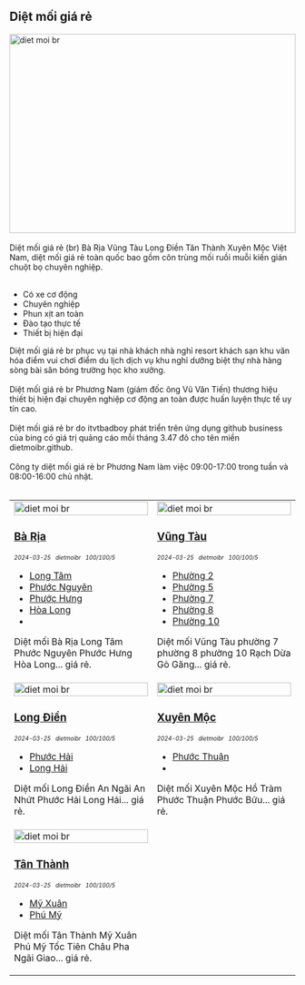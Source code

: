 <div class="FAQPage Table">
	<div class="Question cssSelector" id="#diệt-mối-giá-rẻ">
		<h2 class="name">Diệt mối giá rẻ</h2>
		<div class="Answer">
			<div class="text">
				<img src="https://wiki.thuongmai.blog/images/dietmoi/dietmoire.jpg" width="100%" height="350px" alt="diet moi br"/><br><br>
				Diệt mối giá rẻ (br) Bà Rịa Vũng Tàu Long Điền Tân Thành Xuyên Mộc Việt Nam, diệt mối giá rẻ toàn quốc bao gồm côn trùng mối ruồi muỗi kiến gián chuột bọ chuyên nghiệp.<br><br>
				<ul>
					<li>Có xe cơ động</li>
					<li>Chuyên nghiệp</li>
					<li>Phun xịt an toàn</li>
					<li>Đào tạo thực tế</li>
					<li>Thiết bị hiện đại</li>
				</ul>
				Diệt mối giá rẻ br phục vụ tại nhà khách nhà nghỉ resort khách sạn khu văn hóa điểm vui chơi điểm du lịch dịch vụ khu nghỉ dưỡng biệt thự nhà hàng sòng bài sân bóng trường học kho xưởng.<br><br>
				Diệt mối giá rẻ br Phương Nam (giám đốc ông Vũ Văn Tiến) thương hiệu thiết bị hiện đại chuyên nghiệp cơ động an toàn được huấn luyện thực tế uy tín cao.<br><br>
				Diệt mối giá rẻ br do itvtbadboy phát triển trên ứng dụng github business của bing có giá trị quảng cáo mỗi tháng 3.47 đô cho tên miền dietmoibr.github.<br><br>
				Công ty diệt mối giá rẻ br Phương Nam làm việc 09:00-17:00 trong tuần và 08:00-16:00 chủ nhật.<br><br>
				<table style="width: 100%;">
					<tr>
						<td style="width: 50%;">
							<img class="image" src="https://wiki.thuongmai.blog/images/news/ba-ria.jpg" width="100%;" alt="diet moi br"/>
							<h3><a href="https://github.com/thuongmaibrvt/dietmoibr.github/blob/main/dietmoi/baria/diet-moi-ba-ria.md" title="diệt mối br" target="_blank">Bà Rịa</a></h3>
							<div style="font-size: 10px;"><i>2024-03-25</i> &nbsp; <i>dietmoibr</i> &nbsp; <i>100/100/5</i></div>
							<p>
								<ul>
									<li><a href="https://github.com/thuongmaibrvt/dietmoibr.github/blob/main/dietmoi/baria/diet-moi-long-tam.md" title="diệt mối br" target="_blank">Long Tâm</a></li>
									<li><a href="https://github.com/thuongmaibrvt/dietmoibr.github/blob/main/dietmoi/baria/diet-moi-phuoc-nguyen.md" title="diệt mối br" target="_blank">Phước Nguyên</a></li>
									<li><a href="https://github.com/thuongmaibrvt/dietmoibr.github/blob/main/dietmoi/baria/diet-moi-phuoc-hung.md" title="diệt mối br" target="_blank">Phước Hưng</a></li>
									<li><a href="https://github.com/thuongmaibrvt/dietmoibr.github/blob/main/dietmoi/baria/diet-moi-hoa-long.md" title="diệt mối br" target="_blank">Hòa Long</a></li>
									<li></li>
								</ul>
								Diệt mối Bà Rịa Long Tâm Phước Nguyên Phước Hưng Hòa Long... giá rẻ.
							</p>
						</td>
						<td style="width: 50%;">
							<img class="image" src="https://wiki.thuongmai.blog/images/news/vung-tau.jpg" width="100%;" alt="diet moi br"/>
							<h3><a href="dietmoi/vungtau/diet-moi-vung-tau.md" title="diệt mối br" target="_blank">Vũng Tàu</a></h3>
							<div style="font-size: 10px;"><i>2024-03-25</i> &nbsp; <i>dietmoibr</i> &nbsp; <i>100/100/5</i></div>
							<p>
								<ul>
									<li><a href="dietmoi/vungtau/diet-moi-p2.md" title="diệt mối br" target="_blank">Phường 2</a></li>
									<li><a href="dietmoi/vungtau/diet-moi-p5.md" title="diệt mối br" target="_blank">Phường 5</a></li>
									<li><a href="dietmoi/vungtau/diet-moi-p7.md" title="diệt mối br" target="_blank">Phường 7</a></li>
									<li><a href="dietmoi/vungtau/diet-moi-p8.md" title="diệt mối br" target="_blank">Phường 8</a></li>
									<li><a href="dietmoi/vungtau/diet-moi-p10.md" title="diệt mối br" target="_blank">Phường 10</a></li>
								</ul>
								Diệt mối Vũng Tàu phường 7 phường 8 phường 10 Rạch Dừa Gò Găng... giá rẻ.
							</p>
						</td>
					</tr>
					<tr>
						<td style="width: 50%;">
							<img class="image" src="https://wiki.thuongmai.blog/images/news/long-dien.jpg" width="100%;" alt="diet moi br"/>
							<h3><a href="dietmoi/longdien/diet-moi-long-dien.md" title="diệt mối br" target="_blank">Long Điền</a></h3>
							<div style="font-size: 10px;"><i>2024-03-25</i> &nbsp; <i>dietmoibr</i> &nbsp; <i>100/100/5</i></div>
							<p>
								<ul>
									<li><a href="dietmoi/longdien/diet-moi-phuoc-hai.md" title="diệt mối br" target="_blank">Phước Hải</a></li>
									<li><a href="dietmoi/longdien/diet-moi-long-hai.md" title="diệt mối br" target="_blank">Long Hải</a></li>
								</ul>
								Diệt mối Long Điền An Ngãi An Nhứt Phước Hải Long Hải... giá rẻ.
							</p>
						</td>
						<td style="width: 50%;">
							<img class="image" src="https://wiki.thuongmai.blog/images/news/xuyen-moc.jpg" width="100%;" alt="diet moi br"/>
							<h3><a href="dietmoi/xuyenmoc/diet-moi-xuyen-moc.md" title="diệt mối br" target="_blank">Xuyên Mộc</a></h3>
							<div style="font-size: 10px;"><i>2024-03-25</i> &nbsp; <i>dietmoibr</i> &nbsp; <i>100/100/5</i></div>
							<p>
								<ul>
									<li><a href="dietmoi/xuyenmoc/diet-moi-phuoc-thuan.md" title="diệt mối br" target="_blank">Phước Thuận</a></li>
									<li></li>
								</ul>
								Diệt mối Xuyên Mộc Hồ Tràm Phước Thuận Phước Bửu... giá rẻ.
							</p>
						</td>
					</tr>
					<tr>
						<td style="width: 50%;">
							<img class="image" src="https://wiki.thuongmai.blog/images/news/tan-thanh.jpg" width="100%;" alt="diet moi br"/>
							<h3><a href="dietmoi/tanthanh/diet-moi-tan-thanh.md" title="diệt mối br" target="_blank">Tân Thành</a></h3>
							<div style="font-size: 10px;"><i>2024-03-25</i> &nbsp; <i>dietmoibr</i> &nbsp; <i>100/100/5</i></div>
							<p>
								<ul>
									<li><a href="dietmoi/tanthanh/diet-moi-my-xuan.md" title="diệt mối br" target="_blank">Mỹ Xuân</a></li>
									<li><a href="dietmoi/tanthanh/diet-moi-phu-my.md" title="diệt mối br" target="_blank">Phú Mỹ</a></li>
								</ul>
								Diệt mối Tân Thành Mỹ Xuân Phú Mỹ Tốc Tiên Châu Pha Ngãi Giao... giá rẻ.
							</p>
						</td>
						<td style="width: 50%;"></td>
					</tr>
				</table>
			</div>
		</div>
	</div>
</div>
